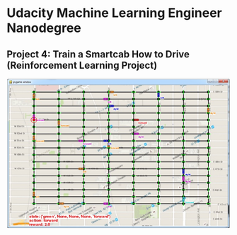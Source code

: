 # Udacity Machine Learning Engineer Nanodegree

## Project 4:  Train a Smartcab How to Drive (Reinforcement Learning Project)

![](4_TeachingCabToDrive//images//environment.jpg)




